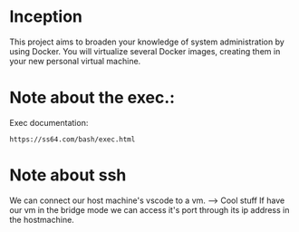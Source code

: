 # Inception
 This project aims to broaden your knowledge of system administration by using Docker. You will virtualize several Docker images, creating them in your new personal virtual machine. 




# Note about the exec.:

Exec documentation:

	https://ss64.com/bash/exec.html



# Note about ssh

We can connect our host machine's vscode to a vm. --> Cool stuff
If have our vm in the bridge mode we can access it's port through  its ip address in the hostmachine.